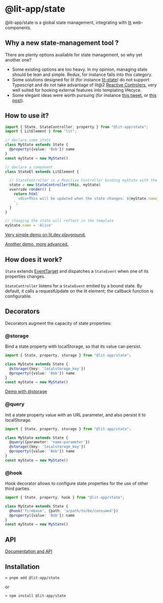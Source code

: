 # @lit-app/state

@lit-app/state is a global state management, integrating with [lit](https://lit.dev) web-components. 

## Why a new state-management tool ? 

There are plenty options available for state management, so why yet another one? 

- Some existing options are too heavy. In my opinion, managing state should be lean and simple. Redux, for instance falls into this category.
- Some solutions designed for lit (for instance [lit-state](https://github.com/gitaarik/lit-state)) do not support Typescript and do not take advantage of lit@2 [Reactive Controlers](https://lit.dev/docs/composition/controllers/), very well suited for hooking external features into templating lifecyce. 
- Some elegant ideas were worth pursuing (for instance [this tweet](https://twitter.com/passle_/status/1528318552947806212), or [this post](https://dev.to/pfrueh/the-dom-eventtarget-interface-6ak)).


## How to use it?

```ts
import { State, StateController, property } from "@lit-app/state";
import { LitElement } from "lit";

// declare some state
class MyState extends State {
  @property({value: 'Bob'}) name  
}
const myState = new MyState()

// declare a component
class StateEl extends LitElement {

  // StateController is a Reactive Controller binding myState with the element
  state = new StateController(this, myState)
  override render() {
    return html`
      <div>This will be updated when the state changes: ${myState.name}</div>
    `;
  }
}

// changing the state will reflect in the template
myState.name = 'Alice'
```
[Very simple demo on lit.dev playground.](https://lit.dev/playground/#gist=6b45c964c5632f153d046da7ffc9421c)

[Another demo, more advanced.](https://lit.dev/playground/?linkId=8223273#gist=184c2d7a658d2fb1ff95aeddf8b09ba0)



## How does it work?
`State` extends [EventTarget](https://developer.mozilla.org/en-US/docs/Web/API/EventTarget) and dispatches a `StateEvent` when one of its properties changes. 

`StateController` listens for a `StateEvent` emited by a bound state. By default, it calls a requestUpdate on the lit element; the callback function is configurable. 

## Decorators

Decorators augment the capacity of state properties: 

### @storage
Bind a state property with localStorage, so that its value can persist. 

```ts
import { State, property, storage } from "@lit-app/state";

class MyState extends State {
  @storage({key: 'localstorage_key'})
  @property({value: 'Bob'}) name  
}
const myState = new MyState()

```
[Demo with @storage](https://lit.dev/playground/#gist=8c1b5273fd8449d4c89dd66c9c1e6539)

### @query
Init a state property value with an URL parameter, and also persist it 
to localStorage. 

```ts
import { State, property, storage } from "@lit-app/state";

class MyState extends State {
  @query({parameter: 'name-parameter'})
  @storage({key: 'localstorage_key'})
  @property({value: 'Bob'}) name  
}
const myState = new MyState()

```


### @hook
Hook decorator allows to configure state properties for the use of other third parties

```ts
import { State, property, hook } from "@lit-app/state";

class MyState extends State {
  @hook('firebase', {path: 'a/path/to/be/consumed'})
  @property({value: 'Bob'}) name  
}
const myState = new MyState()

```


## API

[Documentation and API](https://github.com/lit-apps/lit-app/blob/main/packages/state/Documentation.md)

## Installation

```
> pnpm add @lit-app/state
```

or 
```
> npm install @lit-app/state
```









